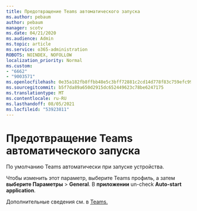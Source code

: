 ```yaml
---
title: Предотвращение Teams автоматического запуска
ms.author: pebaum
author: pebaum
manager: scotv
ms.date: 04/21/2020
ms.audience: Admin
ms.topic: article
ms.service: o365-administration
ROBOTS: NOINDEX, NOFOLLOW
localization_priority: Normal
ms.custom:
- "6662"
- "9003571"
ms.openlocfilehash: 0e35a182fb8ffbb48e5c3bff72881c2cd14d778f83c759efc99c372900de6991
ms.sourcegitcommit: b5f7da89a650d2915dc652449623c78be6247175
ms.translationtype: MT
ms.contentlocale: ru-RU
ms.lasthandoff: 08/05/2021
ms.locfileid: "53923811"
---
```

# <a name="prevent-teams-from-starting-automatically"></a>Предотвращение Teams автоматического запуска

По умолчанию Teams автоматически при запуске устройства.

Чтобы изменить этот параметр, выберите Teams профиль, а затем **выберите Параметры**  >   **General**. В  **приложении** un-check  **Auto-start application**.

Дополнительные сведения см. в [Teams.](https://support.microsoft.com/office/b506e8f1-1a96-4cf1-8c6b-b6ed4f424bc7)
